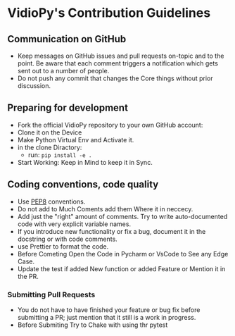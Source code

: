 # VidioPy's Contribution Guidelines

## Communication on GitHub
- Keep messages on GitHub issues and pull requests on-topic and to the point. Be aware that each comment triggers a notification which gets sent out to a number of people.
- Do not push any commit that changes the Core things without prior discussion.

## Preparing for development
- Fork the official VidioPy repository to your own GitHub account:
- Clone it on the Device
- Make Python Virtual Env and Activate it.
- in the clone Diractory:
  - run: `pip install -e .`
- Start Working: Keep in Mind to keep it in Sync.

## Coding conventions, code quality
- Use [PEP8](https://www.python.org/dev/peps/pep-0008/) conventions.
- Do not add to Much Coments add them Where it in neccecy.
- Add just the "right" amount of comments. Try to write auto-documented code with very explicit variable names.
- If you introduce new functionality or fix a bug, document it in the docstring or with code comments.
- use Prettier to format the code.
- Before Cometing Open the Code in Pycharm or VsCode to See any Edge Case.
- Update the test if added New function or added Feature or Mention it in the PR.

### Submitting Pull Requests

- You do not have to have finished your feature or bug fix before submitting a PR; just mention that it still is a work in progress.
- Before Submiting Try to Chake with using thr pytest

